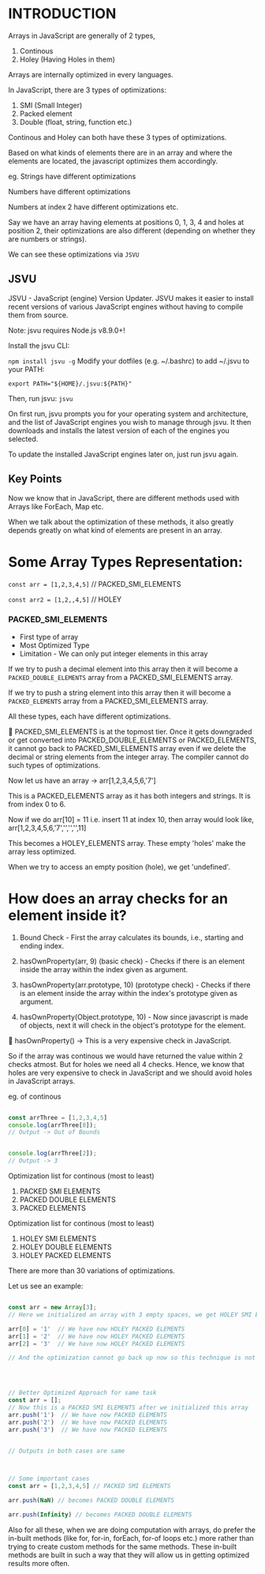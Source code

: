 # INTRODUCTION

Arrays in JavaScript are generally of 2 types, 

1. Continous
2. Holey (Having Holes in them)

Arrays are internally optimized in every languages.

In JavaScript, there are 3 types of optimizations:

1. SMI (Small Integer)
2. Packed element
3. Double (float, string, function etc.)

Continous and Holey can both have these 3 types of optimizations. 

Based on what kinds of elements there are in an array and where the elements are located, the javascript optimizes them accordingly.

eg.
Strings have different optimizations

Numbers have different optimizations

Numbers at index 2 have different optimizations
etc.

Say we have an array having elements at positions 0, 1, 3, 4 and holes at position 2, their optimizations are also different (depending on whether they are numbers or strings).

We can see these optimizations via `JSVU`

## JSVU

JSVU - JavaScript (engine) Version Updater. JSVU makes it easier to install recent versions of various JavaScript engines without having to compile them from source.

Note: jsvu requires Node.js v8.9.0+!

Install the jsvu CLI:

`npm install jsvu -g`
Modify your dotfiles (e.g. ~/.bashrc) to add ~/.jsvu to your PATH:

`export PATH="${HOME}/.jsvu:${PATH}"`

Then, run jsvu:
`jsvu`

On first run, jsvu prompts you for your operating system and architecture, and the list of JavaScript engines you wish to manage through jsvu. It then downloads and installs the latest version of each of the engines you selected.

To update the installed JavaScript engines later on, just run jsvu again.

## Key Points
Now we know that in JavaScript, there are different methods used with Arrays like ForEach, Map etc. 

When we talk about the optimization of these methods, it also greatly depends greatly on what kind of elements are present in an array.

# Some Array Types Representation:

`const arr = [1,2,3,4,5]`
// PACKED_SMI_ELEMENTS

`const arr2 = [1,2,,4,5]`
// HOLEY


### PACKED_SMI_ELEMENTS 
- First type of array
- Most Optimized Type
- Limitation - We can only put integer elements in this array

If we try to push a decimal element into this array then it will become a `PACKED_DOUBLE_ELEMENTS` array from a PACKED_SMI_ELEMENTS array.

If we try to push a string element into this array then it will become a `PACKED_ELEMENTS` array from a PACKED_SMI_ELEMENTS array.

All these types, each have different optimizations.

🛑 PACKED_SMI_ELEMENTS is at the topmost tier. Once it gets downgraded or get converted into PACKED_DOUBLE_ELEMENTS or PACKED_ELEMENTS, it cannot go back to PACKED_SMI_ELEMENTS array even if we delete the decimal or string elements from the integer array. The compiler cannot do such types of optimizations.

Now let us have an array -> arr[1,2,3,4,5,6,'7']

This is a PACKED_ELEMENTS array as it has both integers and strings. It is from index 0 to 6.

Now if we do arr[10] = 11 i.e. insert 11 at index 10, then array would look like, arr[1,2,3,4,5,6,'7','','','',11]

This becomes a HOLEY_ELEMENTS array. These empty 'holes' make the array less optimized.

When we try to access an empty position (hole), we get 'undefined'.

# How does an array checks for an element inside it?

1. Bound Check - First the array calculates its bounds, i.e., starting and ending index.

2. hasOwnProperty(arr, 9) (basic check) - Checks if there is an element inside the array within the index given as argument.

3. hasOwnProperty(arr.prototype, 10) (prototype check) - Checks if there is an  element inside the array within the index's prototype given as argument.

4. hasOwnProperty(Object.prototype, 10) - Now since javascript is made of objects, next it will check in the object's prototype for the element.

🛑 hasOwnProperty() -> This is a very expensive check in JavaScript.

So if the array was continous we would have returned the value within 2 checks atmost. But for holes we need all 4 checks. Hence, we know that holes are very expensive to check in JavaScript and we should avoid holes in JavaScript arrays.


eg. of continous
```javascript

const arrThree = [1,2,3,4,5]
console.log(arrThree[8]);
// Output -> Out of Bounds


console.log(arrThree[2]);
// Output -> 3

```

Optimization list for continous (most to least)
1. PACKED SMI ELEMENTS
2. PACKED DOUBLE ELEMENTS
3. PACKED ELEMENTS

Optimization list for continous (most to least)
1. HOLEY SMI ELEMENTS
2. HOLEY DOUBLE ELEMENTS
3. HOLEY PACKED ELEMENTS

There are more than 30 variations of optimizations.

Let us see an example:

```javascript

const arr = new Array[3];
// Here we initialized an array with 3 empty spaces, we get HOLEY SMI ELEMENTS as the optimization

arr[0] = '1'  // We have now HOLEY PACKED ELEMENTS
arr[1] = '2'  // We have now HOLEY PACKED ELEMENTS
arr[2] = '3'  // We have now HOLEY PACKED ELEMENTS

// And the optimization cannot go back up now so this technique is not pretty optimized




// Better Optimized Approach for same task
const arr = [];
// Now this is a PACKED SMI ELEMENTS after we initialized this array
arr.push('1')  // We have now PACKED ELEMENTS
arr.push('2')  // We have now PACKED ELEMENTS
arr.push('3')  // We have now PACKED ELEMENTS


// Outputs in both cases are same



// Some important cases
const arr = [1,2,3,4,5] // PACKED SMI ELEMENTS

arr.push(NaN) // becomes PACKED DOUBLE ELEMENTS

arr.push(Infinity) // becomes PACKED DOUBLE ELEMENTS
```

Also for all these, when we are doing computation with arrays, do prefer the in-built methods (like for, for-in, forEach, for-of loops etc.) more rather than trying to create custom methods for the same methods. These in-built methods are built in such a way that they will allow us in getting optimized results more often.

